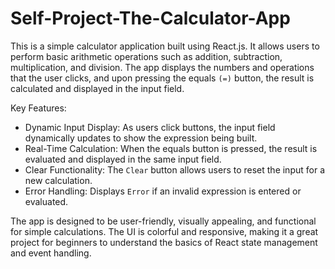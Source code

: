 # Self-Project-The-Calculator-App

This is a simple calculator application built using React.js. It allows users to perform basic arithmetic operations such as addition, subtraction, multiplication, and division. The app displays the numbers and operations that the user clicks, and upon pressing the equals `(=)` button, the result is calculated and displayed in the input field.

Key Features:

- Dynamic Input Display: As users click buttons, the input field dynamically updates to show the expression being built.
- Real-Time Calculation: When the equals button is pressed, the result is evaluated and displayed in the same input field.
- Clear Functionality: The `Clear` button allows users to reset the input for a new calculation.
- Error Handling: Displays `Error` if an invalid expression is entered or evaluated.

The app is designed to be user-friendly, visually appealing, and functional for simple calculations. The UI is colorful and responsive, making it a great project for beginners to understand the basics of React state management and event handling.
